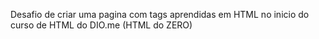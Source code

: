 Desafio de criar uma pagina com tags aprendidas em HTML no inicio do curso de HTML do DIO.me (HTML do ZERO)
